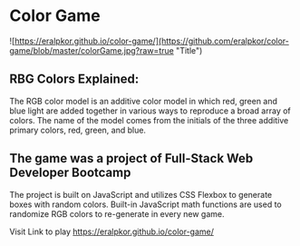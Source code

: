 # Color Game

![https://eralpkor.github.io/color-game/](https://github.com/eralpkor/color-game/blob/master/colorGame.jpg?raw=true "Title")

## RBG Colors Explained:
The RGB color model is an additive color model in which red, green and blue light are added together in various ways to reproduce a broad array of colors. The name of the model comes from the initials of the three additive primary colors, red, green, and blue.

## The game was a project of Full-Stack Web Developer Bootcamp
The project is built on JavaScript and utilizes CSS Flexbox to generate boxes with random colors. Built-in JavaScript math functions are used to randomize RGB colors to re-generate in every new game.

Visit Link to play
https://eralpkor.github.io/color-game/
